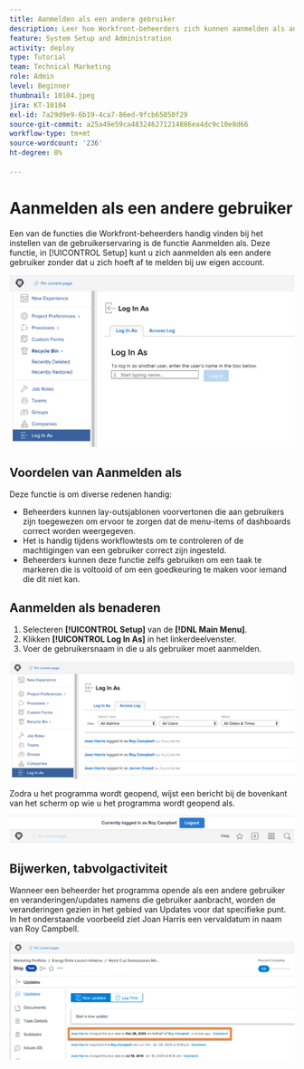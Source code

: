 ```yaml
---
title: Aanmelden als een andere gebruiker
description: Leer hoe Workfront-beheerders zich kunnen aanmelden als andere gebruikers om systeeminstellingen, lay-outsjablonen, rapporten, enzovoort te testen.
feature: System Setup and Administration
activity: deploy
type: Tutorial
team: Technical Marketing
role: Admin
level: Beginner
thumbnail: 10104.jpeg
jira: KT-10104
exl-id: 7a29d9e9-6b19-4ca7-86ed-9fcb65050f29
source-git-commit: a25a49e59ca483246271214886ea4dc9c10e8d66
workflow-type: tm+mt
source-wordcount: '236'
ht-degree: 0%

---
```


# Aanmelden als een andere gebruiker

Een van de functies die Workfront-beheerders handig vinden bij het instellen van de gebruikerservaring is de functie Aanmelden als. Deze functie, in [!UICONTROL Setup] kunt u zich aanmelden als een andere gebruiker zonder dat u zich hoeft af te melden bij uw eigen account.

![[!UICONTROL Log In As] pagina in [!UICONTROL Setup] gebied](assets/admin-fund-log-in-as-1.png)

## Voordelen van Aanmelden als

Deze functie is om diverse redenen handig:

* Beheerders kunnen lay-outsjablonen voorvertonen die aan gebruikers zijn toegewezen om ervoor te zorgen dat de menu-items of dashboards correct worden weergegeven.
* Het is handig tijdens workflowtests om te controleren of de machtigingen van een gebruiker correct zijn ingesteld.
* Beheerders kunnen deze functie zelfs gebruiken om een taak te markeren die is voltooid of om een goedkeuring te maken voor iemand die dit niet kan.

## Aanmelden als benaderen

1. Selecteren **[!UICONTROL Setup]** van de **[!DNL Main Menu]**.
1. Klikken **[!UICONTROL Log In As]** in het linkerdeelvenster.
1. Voer de gebruikersnaam in die u als gebruiker moet aanmelden.

![[!UICONTROL Access Log] tab on [!UICONTROL Log In As] page](assets/admin-fund-log-in-as-3.png)

Zodra u het programma wordt geopend, wijst een bericht bij de bovenkant van het scherm op wie u het programma wordt geopend als.

![[!UICONTROL Currently logged in as] bericht boven aan [!DNL Workfront] venster](assets/admin-fund-log-in-as-2.png)

## Bijwerken, tabvolgactiviteit

Wanneer een beheerder het programma opende als een andere gebruiker en veranderingen/updates namens die gebruiker aanbracht, worden de veranderingen gezien in het gebied van Updates voor dat specifieke punt. In het onderstaande voorbeeld ziet Joan Harris een vervaldatum in naam van Roy Campbell.

![[!UICONTROL Updates] sectie](assets/admin-fund-log-in-as-4.png)
